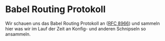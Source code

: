 # Babel Routing Protokoll

Wir schauen uns das Babel Routing Protokoll an ([RFC 8966](https://www.rfc-editor.org/rfc/rfc8966.html)) und sammeln hier was wir im Lauf der Zeit an Konfig- und anderen Schnipseln so ansammeln.